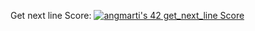 Get next line Score: [![angmarti's 42 get_next_line Score](https://badge42.vercel.app/api/v2/cl5nvqyx2001109jk9d48eq0s/project/2670153)](https://github.com/angelidito/42/tree/main/Cursus/Get%20Next%20Line)
